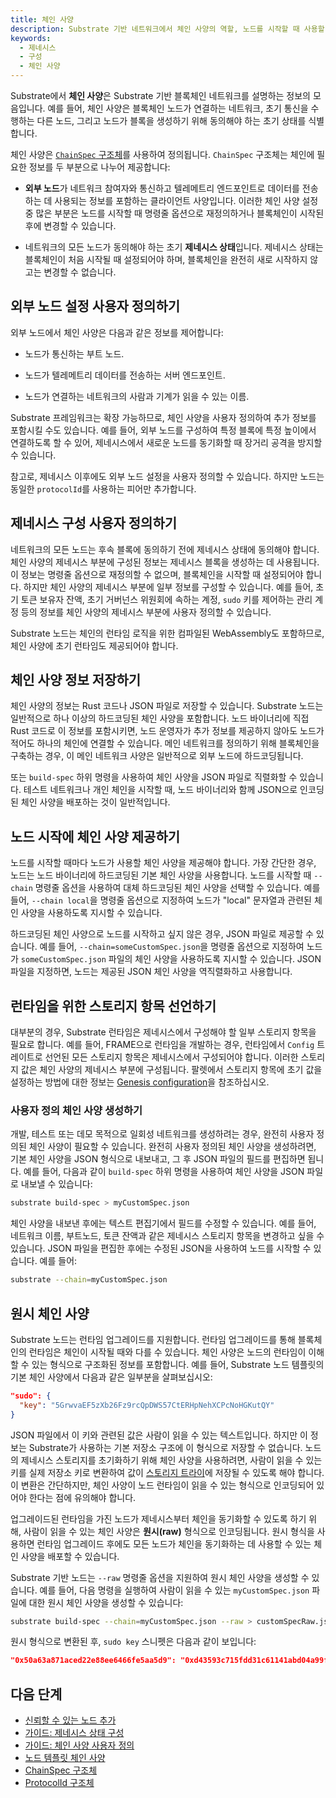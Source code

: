 ```yaml
---
title: 체인 사양
description: Substrate 기반 네트워크에서 체인 사양의 역할, 노드를 시작할 때 사용할 체인 사양을 지정하는 방법, 그리고 체인 사양을 사용자 정의하고 배포하는 방법에 대해 설명합니다.
keywords:
  - 제네시스
  - 구성
  - 체인 사양
---
```


Substrate에서 **체인 사양**은 Substrate 기반 블록체인 네트워크를 설명하는 정보의 모음입니다.
예를 들어, 체인 사양은 블록체인 노드가 연결하는 네트워크, 초기 통신을 수행하는 다른 노드, 그리고 노드가 블록을 생성하기 위해 동의해야 하는 초기 상태를 식별합니다.

체인 사양은 [`ChainSpec` 구조체](https://paritytech.github.io/substrate/master/sc_service/struct.GenericChainSpec.html)를 사용하여 정의됩니다.
`ChainSpec` 구조체는 체인에 필요한 정보를 두 부분으로 나누어 제공합니다:

- **외부 노드**가 네트워크 참여자와 통신하고 텔레메트리 엔드포인트로 데이터를 전송하는 데 사용되는 정보를 포함하는 클라이언트 사양입니다.
  이러한 체인 사양 설정 중 많은 부분은 노드를 시작할 때 명령줄 옵션으로 재정의하거나 블록체인이 시작된 후에 변경할 수 있습니다.

- 네트워크의 모든 노드가 동의해야 하는 초기 **제네시스 상태**입니다.
  제네시스 상태는 블록체인이 처음 시작될 때 설정되어야 하며, 블록체인을 완전히 새로 시작하지 않고는 변경할 수 없습니다.

## 외부 노드 설정 사용자 정의하기

외부 노드에서 체인 사양은 다음과 같은 정보를 제어합니다:

- 노드가 통신하는 부트 노드.

- 노드가 텔레메트리 데이터를 전송하는 서버 엔드포인트.

- 노드가 연결하는 네트워크의 사람과 기계가 읽을 수 있는 이름.

Substrate 프레임워크는 확장 가능하므로, 체인 사양을 사용자 정의하여 추가 정보를 포함시킬 수도 있습니다.
예를 들어, 외부 노드를 구성하여 특정 블록에 특정 높이에서 연결하도록 할 수 있어, 제네시스에서 새로운 노드를 동기화할 때 장거리 공격을 방지할 수 있습니다.

참고로, 제네시스 이후에도 외부 노드 설정을 사용자 정의할 수 있습니다.
하지만 노드는 동일한 `protocolId`를 사용하는 피어만 추가합니다.

## 제네시스 구성 사용자 정의하기

네트워크의 모든 노드는 후속 블록에 동의하기 전에 제네시스 상태에 동의해야 합니다.
체인 사양의 제네시스 부분에 구성된 정보는 제네시스 블록을 생성하는 데 사용됩니다.
이 정보는 명령줄 옵션으로 재정의할 수 없으며, 블록체인을 시작할 때 설정되어야 합니다.
하지만 체인 사양의 제네시스 부분에 일부 정보를 구성할 수 있습니다.
예를 들어, 초기 토큰 보유자 잔액, 초기 거버넌스 위원회에 속하는 계정, `sudo` 키를 제어하는 관리 계정 등의 정보를 체인 사양의 제네시스 부분에 사용자 정의할 수 있습니다.

Substrate 노드는 체인의 런타임 로직을 위한 컴파일된 WebAssembly도 포함하므로, 체인 사양에 초기 런타임도 제공되어야 합니다.

## 체인 사양 정보 저장하기

체인 사양의 정보는 Rust 코드나 JSON 파일로 저장할 수 있습니다.
Substrate 노드는 일반적으로 하나 이상의 하드코딩된 체인 사양을 포함합니다.
노드 바이너리에 직접 Rust 코드로 이 정보를 포함시키면, 노드 운영자가 추가 정보를 제공하지 않아도 노드가 적어도 하나의 체인에 연결할 수 있습니다.
메인 네트워크를 정의하기 위해 블록체인을 구축하는 경우, 이 메인 네트워크 사양은 일반적으로 외부 노드에 하드코딩됩니다.

또는 `build-spec` 하위 명령을 사용하여 체인 사양을 JSON 파일로 직렬화할 수 있습니다.
테스트 네트워크나 개인 체인을 시작할 때, 노드 바이너리와 함께 JSON으로 인코딩된 체인 사양을 배포하는 것이 일반적입니다.

## 노드 시작에 체인 사양 제공하기

노드를 시작할 때마다 노드가 사용할 체인 사양을 제공해야 합니다.
가장 간단한 경우, 노드는 노드 바이너리에 하드코딩된 기본 체인 사양을 사용합니다.
노드를 시작할 때 `--chain` 명령줄 옵션을 사용하여 대체 하드코딩된 체인 사양을 선택할 수 있습니다.
예를 들어, `--chain local`을 명령줄 옵션으로 지정하여 노드가 "local" 문자열과 관련된 체인 사양을 사용하도록 지시할 수 있습니다.

하드코딩된 체인 사양으로 노드를 시작하고 싶지 않은 경우, JSON 파일로 제공할 수 있습니다.
예를 들어, `--chain=someCustomSpec.json`을 명령줄 옵션으로 지정하여 노드가 `someCustomSpec.json` 파일의 체인 사양을 사용하도록 지시할 수 있습니다.
JSON 파일을 지정하면, 노드는 제공된 JSON 체인 사양을 역직렬화하고 사용합니다.

## 런타임을 위한 스토리지 항목 선언하기

대부분의 경우, Substrate 런타임은 제네시스에서 구성해야 할 일부 스토리지 항목을 필요로 합니다.
예를 들어, FRAME으로 런타임을 개발하는 경우, 런타임에서 `Config` 트레이트로 선언된 모든 스토리지 항목은 제네시스에서 구성되어야 합니다.
이러한 스토리지 값은 체인 사양의 제네시스 부분에 구성됩니다.
팔렛에서 스토리지 항목에 초기 값을 설정하는 방법에 대한 정보는 [Genesis configuration](/build/genesis-configuration/)을 참조하십시오.

### 사용자 정의 체인 사양 생성하기

개발, 테스트 또는 데모 목적으로 일회성 네트워크를 생성하려는 경우, 완전히 사용자 정의된 체인 사양이 필요할 수 있습니다.
완전히 사용자 정의된 체인 사양을 생성하려면, 기본 체인 사양을 JSON 형식으로 내보내고, 그 후 JSON 파일의 필드를 편집하면 됩니다.
예를 들어, 다음과 같이 `build-spec` 하위 명령을 사용하여 체인 사양을 JSON 파일로 내보낼 수 있습니다:

```bash
substrate build-spec > myCustomSpec.json
```

체인 사양을 내보낸 후에는 텍스트 편집기에서 필드를 수정할 수 있습니다.
예를 들어, 네트워크 이름, 부트노드, 토큰 잔액과 같은 제네시스 스토리지 항목을 변경하고 싶을 수 있습니다.
JSON 파일을 편집한 후에는 수정된 JSON을 사용하여 노드를 시작할 수 있습니다.
예를 들어:

```bash
substrate --chain=myCustomSpec.json
```

## 원시 체인 사양

Substrate 노드는 런타임 업그레이드를 지원합니다.
런타임 업그레이드를 통해 블록체인의 런타임은 체인이 시작될 때와 다를 수 있습니다.
체인 사양은 노드의 런타임이 이해할 수 있는 형식으로 구조화된 정보를 포함합니다.
예를 들어, Substrate 노드 템플릿의 기본 체인 사양에서 다음과 같은 일부분을 살펴보십시오:

```json
"sudo": {
  "key": "5GrwvaEF5zXb26Fz9rcQpDWS57CtERHpNehXCPcNoHGKutQY"
}
```

JSON 파일에서 이 키와 관련된 값은 사람이 읽을 수 있는 텍스트입니다.
하지만 이 정보는 Substrate가 사용하는 기본 저장소 구조에 이 형식으로 저장할 수 없습니다.
노드의 제네시스 스토리지를 초기화하기 위해 체인 사양을 사용하려면, 사람이 읽을 수 있는 키를 실제 저장소 키로 변환하여 값이 [스토리지 트라이](/learn/state-transitions-and-storage/)에 저장될 수 있도록 해야 합니다.
이 변환은 간단하지만, 체인 사양이 노드 런타임이 읽을 수 있는 형식으로 인코딩되어 있어야 한다는 점에 유의해야 합니다.

업그레이드된 런타임을 가진 노드가 제네시스부터 체인을 동기화할 수 있도록 하기 위해, 사람이 읽을 수 있는 체인 사양은 **원시(raw)** 형식으로 인코딩됩니다.
원시 형식을 사용하면 런타임 업그레이드 후에도 모든 노드가 체인을 동기화하는 데 사용할 수 있는 체인 사양을 배포할 수 있습니다.

Substrate 기반 노드는 `--raw` 명령줄 옵션을 지원하여 원시 체인 사양을 생성할 수 있습니다.
예를 들어, 다음 명령을 실행하여 사람이 읽을 수 있는 `myCustomSpec.json` 파일에 대한 원시 체인 사양을 생성할 수 있습니다:

```bash
substrate build-spec --chain=myCustomSpec.json --raw > customSpecRaw.json
```

원시 형식으로 변환된 후, `sudo key` 스니펫은 다음과 같이 보입니다:

```json
"0x50a63a871aced22e88ee6466fe5aa5d9": "0xd43593c715fdd31c61141abd04a99fd6822c8558854ccde39a5684e7a56da27d",
```

## 다음 단계

- [신뢰할 수 있는 노드 추가](/tutorials/build-a-blockchain/add-trusted-nodes/)
- [가이드: 제네시스 상태 구성](/reference/how-to-guides/basics/configure-genesis-state/)
- [가이드: 체인 사양 사용자 정의](/reference/how-to-guides/basics/customize-a-chain-specification/)
- [노드 템플릿 체인 사양](https://github.com/substrate-developer-hub/substrate-node-template/blob/master/node/src/chain_spec.rs)
- [ChainSpec 구조체](https://paritytech.github.io/substrate/master/sc_service/struct.GenericChainSpec.html)
- [ProtocolId 구조체](https://paritytech.github.io/substrate/master/sc_network/config/struct.ProtocolId.html)